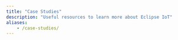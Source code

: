 ```yaml
---
title: "Case Studies"
description: "Useful resources to learn more about Eclipse IoT"
aliases:
    - /case-studies/
---
```


